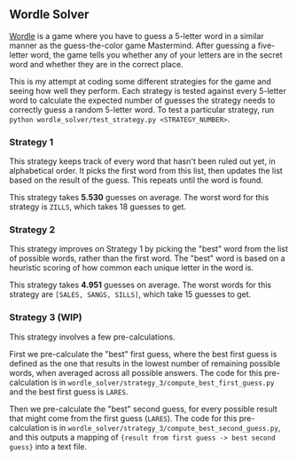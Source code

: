 ## Wordle Solver

[Wordle](https://www.powerlanguage.co.uk/wordle/) is a game where you have to guess a 5-letter word in a similar manner
as the guess-the-color game Mastermind. After guessing a five-letter word, the game tells you whether any of your
letters are in the secret word and whether they are in the correct place.

This is my attempt at coding some different strategies for the game and seeing how well they perform. Each strategy
is tested against every 5-letter word to calculate the expected number of guesses the strategy needs to correctly
guess a random 5-letter word. To test a particular strategy,
run `python wordle_solver/test_strategy.py <STRATEGY_NUMBER>`.

### Strategy 1

This strategy keeps track of every word that hasn't been ruled out yet, in alphabetical order. It picks the first word
from this list, then updates the list based on the result of the guess. This repeats until the word is found.

This strategy takes **5.530** guesses on average. The worst word for this strategy is `ZILLS`, which takes 18 guesses to
get.

### Strategy 2

This strategy improves on Strategy 1 by picking the "best" word from the list of possible words, rather than the first
word. The "best" word is based on a heuristic scoring of how common each unique letter in the word is.

This strategy takes **4.951** guesses on average. The worst words for this strategy are `[SALES, SANGS, SILLS]`,
which take 15 guesses to get.

### Strategy 3 (WIP)

This strategy involves a few pre-calculations.

First we pre-calculate the "best" first guess, where the best first guess is defined as the one that results in the
lowest number of remaining possible words, when averaged across all possible answers. The code for this pre-calculation
is in `wordle_solver/strategy_3/compute_best_first_guess.py` and the best first guess is `LARES`.

Then we pre-calculate the "best" second guess, for every possible result that might come from the first guess (`LARES`).
The code for this pre-calculation is in `wordle_solver/strategy_3/compute_best_second_guess.py`, and this outputs
a mapping of `{result from first guess -> best second guess}` into a text file.
